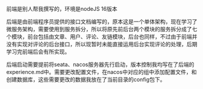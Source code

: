 前端是别人帮我撰写的，环境是nodeJS 16版本



后端是由前端程序员提供的接口文档编写的，原本这是一个单体架构，现在学习了微服务架构，需要使用到服务拆分，所以将原先前后台两个模块的服务拆分成了七个模块，前台包括由文章、用户、评论、友链模块，后台也同样，不过由于前端并没有实现对评论的后台接口，所以现暂时未能直接运用后台实现评论的处理，后期学习完前端后会有所实现。

后端启动需要提前将seata、nacos服务器先行启动，版本控制我均写在了后端的experience.md中。需要更改配置文件，在nacos中对应的组中添加配置文件，和创建数据库，这些需要更改的数据我放在了当前目录的config包下。

